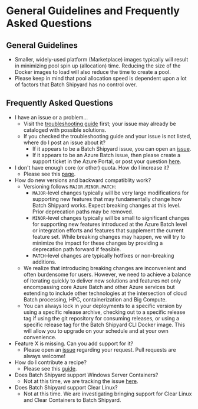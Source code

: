 # General Guidelines and Frequently Asked Questions

## General Guidelines
* Smaller, widely-used platform (Marketplace) images typically will result
in minimizing pool spin up (allocation) time. Reducing the size of the Docker
images to load will also reduce the time to create a pool.
* Please keep in mind that pool allocation speed is dependent upon a lot of
factors that Batch Shipyard has no control over.

## Frequently Asked Questions
* I have an issue or a problem...
  * Visit the [troubleshooting guide](96-troubleshooting-guide.md) first;
    your issue may already be cataloged with possible solutions.
  * If you checked the troubleshooting guide and your issue is not listed,
    where do I post an issue about it?
    * If it appears to be a Batch Shipyard issue, you can open an
      [issue](https://github.com/Azure/batch-shipyard/issues).
    * If it appears to be an Azure Batch issue, then please create a support
      ticket in the Azure Portal, or post your question
      [here](https://social.msdn.microsoft.com/Forums/azure/en-US/home?forum=azurebatch).
* I don't have enough core (or other) quota. How do I increase it?
  * Please see this [page](https://docs.microsoft.com/en-us/azure/batch/batch-quota-limit).
* How do new versions and backward compatiblity work?
  * Versioning follows `MAJOR.MINOR.PATCH`:
    * `MAJOR`-level changes typically will be very large modifications for
      supporting new features that may fundamentally change how Batch
      Shipyard works. Expect breaking changes at this level. Prior deprecation
      paths may be removed.
    * `MINOR`-level changes typically will be small to significant changes for
      supporting new features introduced at the Azure Batch level or
      integration efforts and features that supplement the current feature
      set. While breaking changes may happen, we will try to minimize the
      impact for these changes by providing a deprecation path forward if
      feasible.
    * `PATCH`-level changes are typically hotfixes or non-breaking additions.
  * We realize that introducing breaking changes are inconvenient and
    often burdensome for users. However, we need to achieve a balance of
    iterating quickly to deliver new solutions and features not only
    encompassing core Azure Batch and other Azure services but extending
    to include other technologies at the intersection of cloud Batch
    processing, HPC, containerization and Big Compute.
  * You can always lock in your deployments to a specific version by
    using a specific release archive, checking out to a specific release
    tag if using the git repository for consuming releases, or using a
    specific release tag for the Batch Shipyard CLI Docker image. This will
    allow you to upgrade on your schedule and at your own convenience.
* Feature X is missing. Can you add support for it?
  * Please open an [issue](https://github.com/Azure/batch-shipyard/issues)
    regarding your request. Pull requests are always welcome!
* How do I contribute a recipe?
  * Please see this [guide](98-contributing-recipes.md).
* Does Batch Shipyard support Windows Server Containers?
  * Not at this time, we are tracking the issue
    [here](https://github.com/Azure/batch-shipyard/issues/7).
* Does Batch Shipyard support Clear Linux?
  * Not at this time. We are investigating bringing support for Clear Linux
    and Clear Containers to Batch Shipyard.
